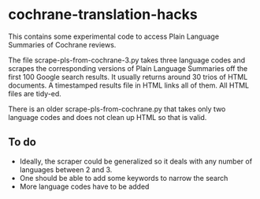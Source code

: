 # cochrane-translation-hacks

This contains some experimental code to access Plain Language Summaries of Cochrane reviews.

The file scrape-pls-from-cochrane-3.py takes three language codes and scrapes the corresponding versions of Plain Language Summaries off the first 100 Google search results. It usually returns around 30 trios of HTML documents. A timestamped results file in HTML links all of them. All HTML files are tidy-ed. 

There is an older scrape-pls-from-cochrane.py that takes only two language codes and does not clean up HTML so that is valid.

## To do

* Ideally, the scraper could be generalized so it deals with any number of languages between 2 and 3.
* One should be able to add some keywords to narrow the search
* More language codes have to be added

